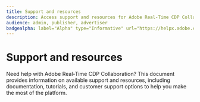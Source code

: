 ```yaml
---
title: Support and resources
description: Access support and resources for Adobe Real-Time CDP Collaboration
audience: admin, publisher, advertiser
badgealpha: label="Alpha" type="Informative" url="https://helpx.adobe.com/legal/product-descriptions/real-time-customer-data-platform-b2b-edition-prime-and-ultimate-packages.html newtab=true"
---
```


# Support and resources

Need help with Adobe Real-Time CDP Collaboration? This document provides information on available support and resources, including documentation, tutorials, and customer support options to help you make the most of the platform.

